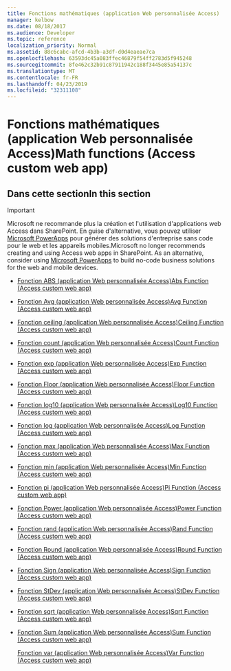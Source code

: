 ```yaml
---
title: Fonctions mathématiques (application Web personnalisée Access)
manager: kelbow
ms.date: 08/18/2017
ms.audience: Developer
ms.topic: reference
localization_priority: Normal
ms.assetid: 88c6cabc-afcd-4b3b-a3df-d0d4eaeae7ca
ms.openlocfilehash: 63593dc45a083ffec46879f54ff2783d5f945248
ms.sourcegitcommit: 8fe462c32b91c87911942c188f3445e85a54137c
ms.translationtype: MT
ms.contentlocale: fr-FR
ms.lasthandoff: 04/23/2019
ms.locfileid: "32311108"
---
```

# <a name="math-functions-access-custom-web-app"></a><span data-ttu-id="61a12-102">Fonctions mathématiques (application Web personnalisée Access)</span><span class="sxs-lookup"><span data-stu-id="61a12-102">Math functions (Access custom web app)</span></span>

## <a name="in-this-section"></a><span data-ttu-id="61a12-103">Dans cette section</span><span class="sxs-lookup"><span data-stu-id="61a12-103">In this section</span></span>

> [!IMPORTANT]
> <span data-ttu-id="61a12-p101">Microsoft ne recommande plus la création et l'utilisation d'applications web Access dans SharePoint. En guise d'alternative, vous pouvez utiliser [Microsoft PowerApps](https://powerapps.microsoft.com/en-us/) pour générer des solutions d'entreprise sans code pour le web et les appareils mobiles.</span><span class="sxs-lookup"><span data-stu-id="61a12-p101">Microsoft no longer recommends creating and using Access web apps in SharePoint. As an alternative, consider using [Microsoft PowerApps](https://powerapps.microsoft.com/en-us/) to build no-code business solutions for the web and mobile devices.</span></span> 
  
- [<span data-ttu-id="61a12-106">Fonction ABS (application Web personnalisée Access)</span><span class="sxs-lookup"><span data-stu-id="61a12-106">Abs Function (Access custom web app)</span></span>](abs-function-access-custom-web-app.md)
    
- [<span data-ttu-id="61a12-107">Fonction Avg (application Web personnalisée Access)</span><span class="sxs-lookup"><span data-stu-id="61a12-107">Avg Function (Access custom web app)</span></span>](avg-function-access-custom-web-app.md)
    
- [<span data-ttu-id="61a12-108">Fonction ceiling (application Web personnalisée Access)</span><span class="sxs-lookup"><span data-stu-id="61a12-108">Ceiling Function (Access custom web app)</span></span>](ceiling-function-access-custom-web-app.md)
    
- [<span data-ttu-id="61a12-109">Fonction count (application Web personnalisée Access)</span><span class="sxs-lookup"><span data-stu-id="61a12-109">Count Function (Access custom web app)</span></span>](count-function-access-custom-web-app.md)
    
- [<span data-ttu-id="61a12-110">Fonction exp (application Web personnalisée Access)</span><span class="sxs-lookup"><span data-stu-id="61a12-110">Exp Function (Access custom web app)</span></span>](exp-function-access-custom-web-app.md)
    
- [<span data-ttu-id="61a12-111">Fonction Floor (application Web personnalisée Access)</span><span class="sxs-lookup"><span data-stu-id="61a12-111">Floor Function (Access custom web app)</span></span>](floor-function-access-custom-web-app.md)
    
- [<span data-ttu-id="61a12-112">Fonction log10 (application Web personnalisée Access)</span><span class="sxs-lookup"><span data-stu-id="61a12-112">Log10 Function (Access custom web app)</span></span>](log10-function-access-custom-web-app.md)
    
- [<span data-ttu-id="61a12-113">Fonction log (application Web personnalisée Access)</span><span class="sxs-lookup"><span data-stu-id="61a12-113">Log Function (Access custom web app)</span></span>](log-function-access-custom-web-app.md)
    
- [<span data-ttu-id="61a12-114">Fonction max (application Web personnalisée Access)</span><span class="sxs-lookup"><span data-stu-id="61a12-114">Max Function (Access custom web app)</span></span>](max-function-access-custom-web-app.md)
    
- [<span data-ttu-id="61a12-115">Fonction min (application Web personnalisée Access)</span><span class="sxs-lookup"><span data-stu-id="61a12-115">Min Function (Access custom web app)</span></span>](min-function-access-custom-web-app.md)
    
- [<span data-ttu-id="61a12-116">Fonction pi (application Web personnalisée Access)</span><span class="sxs-lookup"><span data-stu-id="61a12-116">Pi Function (Access custom web app)</span></span>](pi-function-access-custom-web-app.md)
    
- [<span data-ttu-id="61a12-117">Fonction Power (application Web personnalisée Access)</span><span class="sxs-lookup"><span data-stu-id="61a12-117">Power Function (Access custom web app)</span></span>](power-function-access-custom-web-app.md)
    
- [<span data-ttu-id="61a12-118">Fonction rand (application Web personnalisée Access)</span><span class="sxs-lookup"><span data-stu-id="61a12-118">Rand Function (Access custom web app)</span></span>](rand-function-access-custom-web-app.md)
    
- [<span data-ttu-id="61a12-119">Fonction Round (application Web personnalisée Access)</span><span class="sxs-lookup"><span data-stu-id="61a12-119">Round Function (Access custom web app)</span></span>](round-function-access-custom-web-app.md)
    
- [<span data-ttu-id="61a12-120">Fonction Sign (application Web personnalisée Access)</span><span class="sxs-lookup"><span data-stu-id="61a12-120">Sign Function (Access custom web app)</span></span>](sign-function-access-custom-web-app.md)
    
- [<span data-ttu-id="61a12-121">Fonction StDev (application Web personnalisée Access)</span><span class="sxs-lookup"><span data-stu-id="61a12-121">StDev Function (Access custom web app)</span></span>](stdev-function-access-custom-web-app.md)
    
- [<span data-ttu-id="61a12-122">Fonction sqrt (application Web personnalisée Access)</span><span class="sxs-lookup"><span data-stu-id="61a12-122">Sqrt Function (Access custom web app)</span></span>](sqrt-function-access-custom-web-app.md)
    
- [<span data-ttu-id="61a12-123">Fonction Sum (application Web personnalisée Access)</span><span class="sxs-lookup"><span data-stu-id="61a12-123">Sum Function (Access custom web app)</span></span>](sum-function-access-custom-web-app.md)
    
    [<span data-ttu-id="61a12-124">Fonction var (application Web personnalisée Access)</span><span class="sxs-lookup"><span data-stu-id="61a12-124">Var Function (Access custom web app)</span></span>](var-function-access-custom-web-app.md)
    

